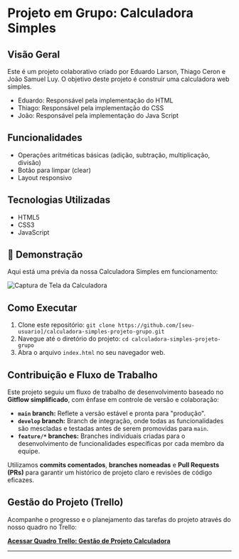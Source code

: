 # Projeto em Grupo: Calculadora Simples

## Visão Geral

Este é um projeto colaborativo criado por Eduardo Larson, Thiago Ceron e João Samuel Luy. O objetivo deste projeto é construir uma calculadora web simples.

- Eduardo: Responsável pela implementação do HTML
- Thiago: Responsável pela implementação do CSS
- João: Responsável pela implementação do Java Script

## Funcionalidades

* Operações aritméticas básicas (adição, subtração, multiplicação, divisão)
* Botão para limpar (clear)
* Layout responsivo

## Tecnologias Utilizadas

* HTML5
* CSS3
* JavaScript

## 📸 Demonstração

Aqui está uma prévia da nossa Calculadora Simples em funcionamento:

![Captura de Tela da Calculadora](documentos/codigos/Gestao-de-Projetos/projeto2/calculadoraGestao/image/vscodeBranch)

## Como Executar

1.  Clone este repositório: `git clone https://github.com/[seu-usuario]/calculadora-simples-projeto-grupo.git`
2.  Navegue até o diretório do projeto: `cd calculadora-simples-projeto-grupo`
3.  Abra o arquivo `index.html` no seu navegador web.

## Contribuição e Fluxo de Trabalho

Este projeto seguiu um fluxo de trabalho de desenvolvimento baseado no **Gitflow simplificado**, com ênfase em controle de versão e colaboração:

* **`main` branch:** Reflete a versão estável e pronta para "produção".
* **`develop` branch:** Branch de integração, onde todas as funcionalidades são mescladas e testadas antes de serem promovidas para `main`.
* **`feature/*` branches:** Branches individuais criadas para o desenvolvimento de funcionalidades específicas por cada membro da equipe.

Utilizamos **commits comentados**, **branches nomeadas** e **Pull Requests (PRs)** para garantir um histórico de projeto claro e revisões de código eficazes.


## Gestão do Projeto (Trello)

Acompanhe o progresso e o planejamento das tarefas do projeto através do nosso quadro no Trello:

[**Acessar Quadro Trello: Gestão de Projeto Calculadora**](https://trello.com/b/ny5wjatj/gestao-de-projeto-calculadora)

---
